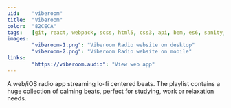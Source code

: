 ```yaml
---
uid:    "viberoom"
title:  "Viberoom"
color:  "82CECA"
tags:   [git, react, webpack, scss, html5, css3, api, bem, es6, sanity, nextjs, figma]
images:
        "viberoom-1.png": "Viberoom Radio website on desktop"
        "viberoom-2.png": "Viberoom Radio website on mobile"
links: 
        "https://viberoom.audio": "View web app"
---
```


A web/iOS radio app streaming lo-fi centered beats. The playlist contains a huge collection of calming beats, perfect for studying, work or relaxation needs.
